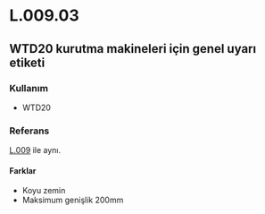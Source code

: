 # L.009.03

## WTD20 kurutma makineleri için genel uyarı etiketi

### Kullanım

* WTD20

### Referans

[L.009](./L.009.md) ile aynı.

#### Farklar

* Koyu zemin
* Maksimum genişlik 200mm
